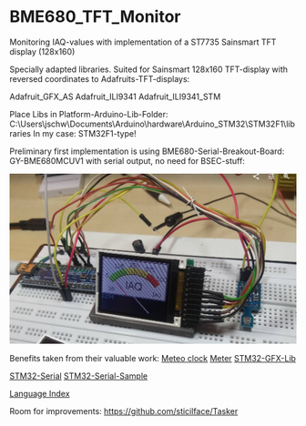# BME680_TFT_Monitor
Monitoring IAQ-values with implementation of a ST7735 Sainsmart TFT display (128x160)

Specially adapted libraries. Suited for Sainsmart 128x160 TFT-display with reversed coordinates to Adafruits-TFT-displays:

Adafruit_GFX_AS
Adafruit_ILI9341
Adafruit_ILI9341_STM

Place Libs in Platform-Arduino-Lib-Folder: C:\Users\jschw\Documents\Arduino\hardware\Arduino_STM32\STM32F1\libraries
In my case: STM32F1-type!

Preliminary first implementation is using BME680-Serial-Breakout-Board: GY-BME680MCUV1 with serial output,
no need for BSEC-stuff:

![Maple-TFT_2](https://raw.githubusercontent.com/juergs/BME680_TFT_Monitor/master/Maple-TFT_2.png)

Benefits taken from their valuable work:
[Meteo clock](https://create.arduino.cc/projecthub/edr1924/gorgy-meteo-clock-1bfc49)
[Meter](https://www.instructables.com/id/Arduino-sketch-for-a-retro-analogue-meter-graphic-/)
[STM32-GFX-Lib](https://github.com/victorpv/Arduino_STM32/tree/master/STM32F1/libraries)

[STM32-Serial](http://docs.leaflabs.com/static.leaflabs.com/pub/leaflabs/maple-docs/0.0.12/lang/api/serial.html)
[STM32-Serial-Sample](https://github.com/rogerclarkmelbourne/Arduino_STM32/blob/master/STM32F1/libraries/A_STM32_Examples/examples/General/BlinkNcount/BlinkNcount.ino)

[Language Index](http://docs.leaflabs.com/static.leaflabs.com/pub/leaflabs/maple-docs/0.0.12/language-index.html)
 
Room for improvements:
https://github.com/sticilface/Tasker
